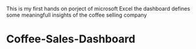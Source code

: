 This is my first hands on porject of microsoft Excel 
the dashboard defines some meaningfull insights of the coffee selling company


# Coffee-Sales-Dashboard
